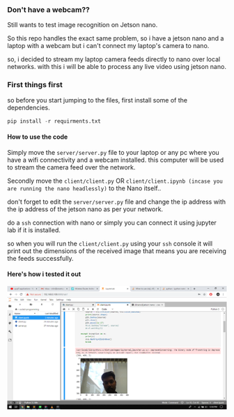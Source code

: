 ### Don't have a webcam??

Still wants to test image recognition on Jetson nano.

So this repo handles the exact same problem, so i have a jetson nano and a laptop with a webcam but i can't connect my laptop's camera to nano.

so, i decided to stream my laptop camera feeds directly to nano over local networks. with this i will be able to process any live video using jetson nano.

### First things first

so before you start jumping to the files, first  install some of the dependencies.

````python
pip install -r requirments.txt
````

#### How to use the code

Simply move the ``server/server.py`` file to your laptop or any pc where you have a wifi connectivity and a webcam installed. this computer will be used to stream the camera feed over the network.

Secondly move the ``client/client.py`` OR ``client/client.ipynb (incase you are running the nano headlessly)`` to the Nano itself..

don't forget to edit the ``server/server.py`` file and change the ip address with the ip address of the jetson nano as per your network.

do a ``ssh`` connection with nano or simply you can connect it using jupyter lab if it is installed.

so when you will run the ``client/client.py`` using your ``ssh`` console it will print out the dimensions of the received image that means you are receiving the feeds successfully.

#### Here's how i  tested it out


![output](images/example.png)
